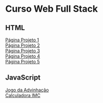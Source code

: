 # Curso Web Full Stack
 
 <h2> HTML </h2>
 
 <a href="https://juninho15830.github.io/Curso-Web-Full-Stack/HTML/Projeto-01/"> Página Projeto 1</a> <br>
 <a href="https://juninho15830.github.io/Curso-Web-Full-Stack/HTML/Projeto-02/"> Página Projeto 2</a> <br>
 <a href="https://juninho15830.github.io/Curso-Web-Full-Stack/HTML/Projeto-03/"> Página Projeto 3</a> <br>
 <a href="https://juninho15830.github.io/Curso-Web-Full-Stack/HTML/Projeto-04/"> Página Projeto 4</a> <br>
 <a href="https://juninho15830.github.io/Curso-Web-Full-Stack/HTML/Projeto-05/"> Página Projeto 5</a>

<h2> JavaScript </h2>

<a href="https://juninho15830.github.io/Curso-Web-Full-Stack/JavaScript/Algoritmos%20e%20Logica%20de%20Programa%C3%A7%C3%A3o%20com%20JavaScript/11-jogo%20da%20advinhacao%20com%20HTML%20e%20CSS"> Jogo da Advinhação</a> <br>
<a href="https://juninho15830.github.io/Curso-Web-Full-Stack/JavaScript/Algoritmos%20e%20Logica%20de%20Programa%C3%A7%C3%A3o%20com%20JavaScript/12-calculadora%20IMC">  Calculadora IMC </a> <br>
